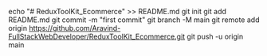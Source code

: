 echo "# ReduxToolKit_Ecommerce" >> README.md
git init
git add README.md
git commit -m "first commit"
git branch -M main
git remote add origin https://github.com/Aravind-FullStackWebDeveloper/ReduxToolKit_Ecommerce.git
git push -u origin main